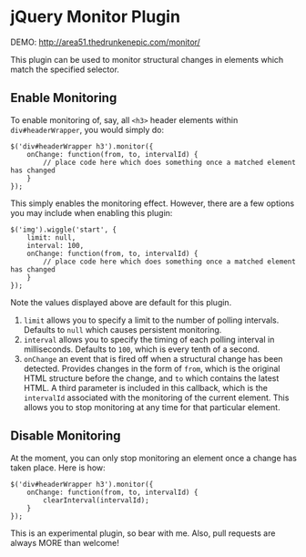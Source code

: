 # jQuery Monitor Plugin

DEMO: http://area51.thedrunkenepic.com/monitor/

This plugin can be used to monitor structural changes in elements which match the specified selector.

## Enable Monitoring

To enable monitoring of, say, all `<h3>` header elements within `div#headerWrapper`, you would simply do:
	
	$('div#headerWrapper h3').monitor({
		onChange: function(from, to, intervalId) {
			// place code here which does something once a matched element has changed
		}
	});

This simply enables the monitoring effect. However, there are a few options you may include when enabling this plugin:

	$('img').wiggle('start', {
		limit: null,
		interval: 100,
		onChange: function(from, to, intervalId) {
			// place code here which does something once a matched element has changed
		}
	});

Note the values displayed above are default for this plugin.

1. `limit` allows you to specify a limit to the number of polling intervals. Defaults to `null` which causes persistent monitoring.
2. `interval` allows you to specify the timing of each polling interval in milliseconds. Defaults to `100`, which is every tenth of a second.
3. `onChange` an event that is fired off when a structural change has been detected. Provides changes in the form of `from`, which is the original HTML structure before the change, and `to` which contains the latest HTML. A third parameter is included in this callback, which is the `intervalId` associated with the monitoring of the current element. This allows you to stop monitoring at any time for that particular element.

## Disable Monitoring

At the moment, you can only stop monitoring an element once a change has taken place. Here is how:

	$('div#headerWrapper h3').monitor({
		onChange: function(from, to, intervalId) {
			clearInterval(intervalId);
		}
	});

This is an experimental plugin, so bear with me. Also, pull requests are always MORE than welcome!